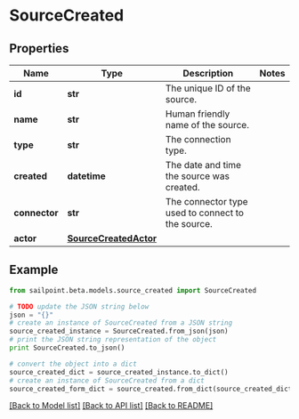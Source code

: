 # SourceCreated


## Properties
Name | Type | Description | Notes
------------ | ------------- | ------------- | -------------
**id** | **str** | The unique ID of the source. | 
**name** | **str** | Human friendly name of the source. | 
**type** | **str** | The connection type. | 
**created** | **datetime** | The date and time the source was created. | 
**connector** | **str** | The connector type used to connect to the source. | 
**actor** | [**SourceCreatedActor**](SourceCreatedActor.md) |  | 

## Example

```python
from sailpoint.beta.models.source_created import SourceCreated

# TODO update the JSON string below
json = "{}"
# create an instance of SourceCreated from a JSON string
source_created_instance = SourceCreated.from_json(json)
# print the JSON string representation of the object
print SourceCreated.to_json()

# convert the object into a dict
source_created_dict = source_created_instance.to_dict()
# create an instance of SourceCreated from a dict
source_created_form_dict = source_created.from_dict(source_created_dict)
```
[[Back to Model list]](../README.md#documentation-for-models) [[Back to API list]](../README.md#documentation-for-api-endpoints) [[Back to README]](../README.md)


